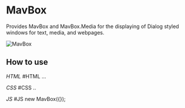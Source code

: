 MavBox
======

Provides MavBox and MavBox.Media for the displaying of Dialog styled windows for text, media, and webpages.

![MavBox](http://url/to/logo.png)

How to use
----------
*HTML*
	#HTML
		...

*CSS*
	#CSS
		..


*JS*
	#JS
	new MavBox({});



